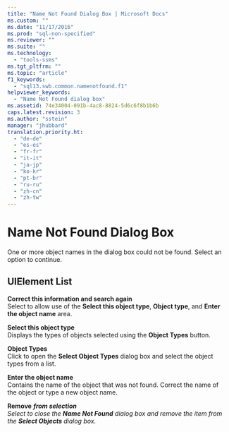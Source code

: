 ```yaml
---
title: "Name Not Found Dialog Box | Microsoft Docs"
ms.custom: ""
ms.date: "11/17/2016"
ms.prod: "sql-non-specified"
ms.reviewer: ""
ms.suite: ""
ms.technology: 
  - "tools-ssms"
ms.tgt_pltfrm: ""
ms.topic: "article"
f1_keywords: 
  - "sql13.swb.common.namenotfound.f1"
helpviewer_keywords: 
  - "Name Not Found dialog box"
ms.assetid: 74e34004-091b-4ac8-8824-5d6c6f8b1b6b
caps.latest.revision: 3
ms.author: "sstein"
manager: "jhubbard"
translation.priority.ht: 
  - "de-de"
  - "es-es"
  - "fr-fr"
  - "it-it"
  - "ja-jp"
  - "ko-kr"
  - "pt-br"
  - "ru-ru"
  - "zh-cn"
  - "zh-tw"
---
```

# Name Not Found Dialog Box
One or more object names in the dialog box could not be found. Select an option to continue.  
  
## UIElement List  
**Correct this information and search again**  
Select to allow use of the **Select this object type**, **Object type**, and **Enter the object name** area.  
  
**Select this object type**  
Displays the types of objects selected using the **Object Types** button.  
  
**Object Types**  
Click to open the **Select Object Types** dialog box and select the object types from a list.  
  
**Enter the object name**  
Contains the name of the object that was not found. Correct the name of the object or type a new object name.  
  
**Remove** *<object name>* **from selection**  
Select to close the **Name Not Found** dialog box and remove the item from the **Select Objects** dialog box.  
  
